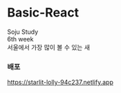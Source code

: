 # Basic-React
Soju Study</br>
6th week</br>
서울에서 가장 많이 볼 수 있는 새</br>

### 배포
https://starlit-lolly-94c237.netlify.app
